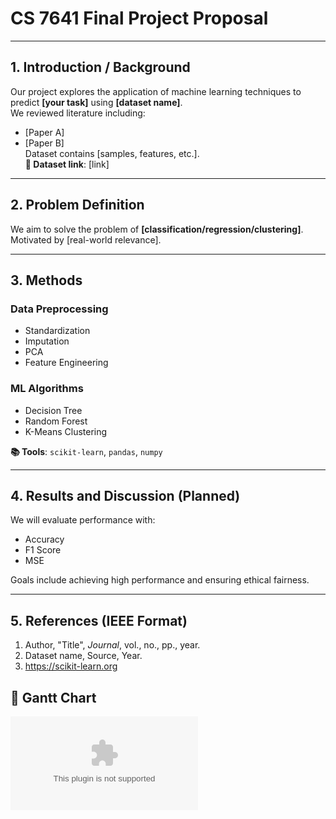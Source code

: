 # CS 7641 Final Project Proposal

---

## 1. Introduction / Background
Our project explores the application of machine learning techniques to predict **[your task]** using **[dataset name]**.  
We reviewed literature including:  
- [Paper A]  
- [Paper B]  
Dataset contains [samples, features, etc.].  
**📎 Dataset link**: [link]

---

## 2. Problem Definition
We aim to solve the problem of **[classification/regression/clustering]**.  
Motivated by [real-world relevance].

---

## 3. Methods

### Data Preprocessing
- Standardization
- Imputation
- PCA
- Feature Engineering

### ML Algorithms
- Decision Tree  
- Random Forest  
- K-Means Clustering  

**📚 Tools**: `scikit-learn`, `pandas`, `numpy`

---

## 4. Results and Discussion (Planned)
We will evaluate performance with:
- Accuracy
- F1 Score
- MSE

Goals include achieving high performance and ensuring ethical fairness.

---

## 5. References (IEEE Format)
1. Author, "Title", *Journal*, vol., no., pp., year.  
2. Dataset name, Source, Year.  
3. https://scikit-learn.org

## 📅 Gantt Chart

![Gantt Chart](GanttChart.xlsx)


